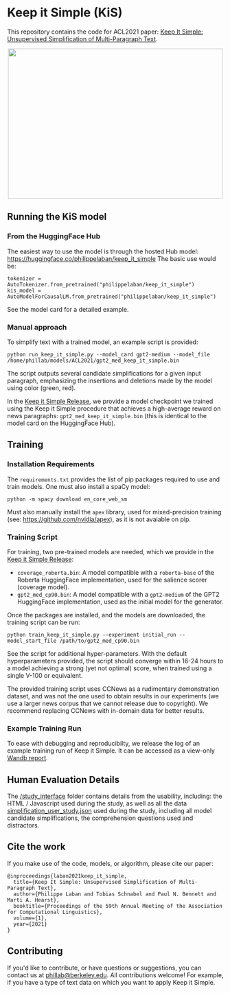 # Keep it Simple (KiS)

This repository contains the code for ACL2021 paper: [Keep It Simple: Unsupervised Simplification of Multi-Paragraph Text](https://tingofurro.github.io/pdfs/ACL2021_Keep_It_Simple.pdf).

<p align="center">
  <img width="500" height="350" src="https://tingofurro.github.io/images/Keep_It_Simple.png">
</p>

## Running the KiS model

### From the HuggingFace Hub

The easiest way to use the model is through the hosted Hub model: https://huggingface.co/philippelaban/keep_it_simple
The basic use would be:
```
tokenizer = AutoTokenizer.from_pretrained("philippelaban/keep_it_simple")
kis_model = AutoModelForCausalLM.from_pretrained("philippelaban/keep_it_simple")
```
See the model card for a detailed example.

### Manual approach 

To simplify text with a trained model, an example script is provided:
```
python run_keep_it_simple.py --model_card gpt2-medium --model_file /home/phillab/models/ACL2021/gpt2_med_keep_it_simple.bin
```

The script outputs several candidate simplifications for a given input paragraph, emphasizing the insertions and deletions made by the model using color (green, red).

In the [Keep it Simple Release](https://github.com/tingofurro/keep_it_simple/releases/tag/0.1), we provide a model checkpoint we trained using the Keep it Simple procedure that achieves a high-average reward on news paragraphs: `gpt2_med_keep_it_simple.bin` (this is identical to the model card on the HuggingFace Hub).

## Training

### Installation Requirements

The `requirements.txt` provides the list of pip packages required to use and train models.
One must also install a spaCy model:
```
python -m spacy download en_core_web_sm
```

Must also manually install the `apex` library, used for mixed-precision training (see: https://github.com/nvidia/apex), as it is not avaiable on pip.

### Training Script

For training, two pre-trained models are needed, which we provide in the [Keep it Simple Release](https://github.com/tingofurro/keep_it_simple/releases/tag/0.1):
- `coverage_roberta.bin`: A model compatible with a `roberta-base` of the Roberta HuggingFace implementation, used for the salience scorer (coverage model).
- `gpt2_med_cp90.bin`: A model compatible with a `gpt2-medium` of the GPT2 HuggingFace implementation, used as the initial model for the generator.

Once the packages are installed, and the models are downloaded, the training script can be run:
```
python train_keep_it_simple.py --experiment initial_run --model_start_file /path/to/gpt2_med_cp90.bin
```

See the script for additional hyper-parameters. With the default hyperparameters provided, the script should converge within 16-24 hours to a model achieving a strong (yet not optimal) score, when trained using a single V-100 or equivalent.

The provided training script uses CCNews as a rudimentary demonstration dataset, and was not the one used to obtain results in our experiments (we use a larger news corpus that we cannot release due to copyright). We recommend replacing CCNews with in-domain data for better results.

### Example Training Run

To ease with debugging and reproducibilty, we release the log of an example training run of Keep it Simple.
It can be accessed as a view-only [Wandb report](https://wandb.ai/phillab/simplifier_train/reports/Example-Keep-it-Simple-Run--Vmlldzo5ODg2ODY?accessToken=s5vaxrs2syn18aklu3fz3lfyho53di9p1v0qtmgsepgs34s229rymg15scntycuy).

## Human Evaluation Details

The [/study_interface](https://github.com/tingofurro/keep_it_simple/tree/main/study_interface) folder contains details from the usability, including: the HTML / Javascript used during the study, as well as all the data [simplification_user_study.json](https://github.com/tingofurro/keep_it_simple/blob/main/study_interface/simplification_user_study.json) used during the study, including all model candidate simplifications, the comprehension questions used and distractors.

## Cite the work

If you make use of the code, models, or algorithm, please cite our paper:
```
@inproceedings{laban2021keep_it_simple,
  title={Keep It Simple: Unsupervised Simplification of Multi-Paragraph Text},
  author={Philippe Laban and Tobias Schnabel and Paul N. Bennett and Marti A. Hearst},
  booktitle={Proceedings of the 59th Annual Meeting of the Association for Computational Linguistics},
  volume={1},
  year={2021}
}
```

## Contributing

If you'd like to contribute, or have questions or suggestions, you can contact us at phillab@berkeley.edu.
All contributions welcome! For example, if you have a type of text data on which you want to apply Keep it Simple.


